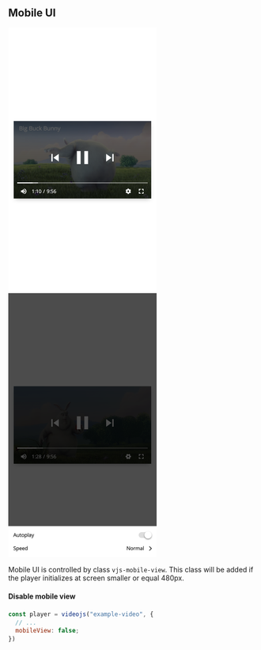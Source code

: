 ## Mobile UI

<img src="../screenshot/mobileui.control.png" width="300px">
<img src="../screenshot/mobileui.setting.png" width="300px">

Mobile UI is controlled by class `vjs-mobile-view`.
This class will be added if the player initializes at screen smaller or equal 480px.

#### Disable mobile view

```js
const player = videojs("example-video", {
  // ...
  mobileView: false;
})
```
